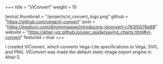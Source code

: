 +++
title = "VlConvert"
weight =  10

[extra]
thumbnail = "/projects/vl_convert_logo.png"
github = "https://github.com/vega/vl-convert"
post = "https://medium.com/@jonmmease/introducing-vlconvert-c763f0076e89"
website = "https://altair-viz.github.io/user_guide/saving_charts.html#vl-convert"
featured = true
+++

I created VlConvert, which converts Vega-Lite specifications to Vega, SVG, and PNG. VlConvert was made the default static image export engine in Altair 5.

<!-- more -->
